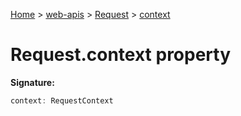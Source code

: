 [Home](./index) &gt; [web-apis](web-apis.md) &gt; [Request](web-apis.request.md) &gt; [context](web-apis.request.context.md)

# Request.context property


**Signature:**
```javascript
context: RequestContext
```
